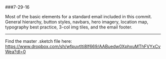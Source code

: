 ###7-29-16

Most of the basic elements for a standard email included in this commit. General hierarchy, button styles, navbars, hero imagery, location map, typography best practice, 3-col img tiles, and the email footer.

---

Find the master .sketch file here: https://www.dropbox.com/sh/wfpuvtlti8lf669/AABuedw0XphxuMThFVYxCvWea?dl=0

